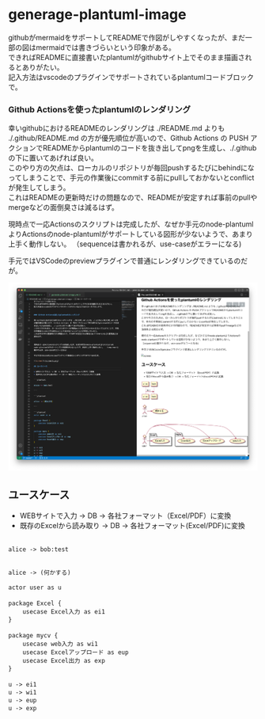 # generage-plantuml-image

githubがmermaidをサポートしてREADMEで作図がしやすくなったが、まだ一部の図はmermaidでは書きづらいという印象がある。  
できればREADMEに直接書いたplantumlがgithubサイト上でそのまま描画されるとありがたい。  
記入方法はvscodeのプラグインでサポートされているplantumlコードブロックで。  


### Github Actionsを使ったplantumlのレンダリング

幸いgithubにおけるREADMEのレンダリングは ./README.md よりも ./.github/README.md の方が優先順位が高いので、Github Actions の PUSH アクションでREADMEからplantumlのコードを抜き出してpngを生成し、./.githubの下に置いてあげれば良い。  
このやり方の欠点は、ローカルのリポジトリが毎回pushするたびにbehindになってしまうことで、手元の作業後にcommitする前にpullしておかないとconflictが発生してしまう。  
これはREADMEの更新時だけの問題なので、READMEが安定すれば事前のpullやmergeなどの面倒臭さは減るはず。  


現時点で一応Actionsのスクリプトは完成したが、なぜか手元のnode-plantumlよりActionsのnode-plantumlがサポートしている図形が少ないようで、あまり上手く動作しない。  （sequenceは書かれるが、use-caseがエラーになる)  

手元ではVSCodeのpreviewプラグインで普通にレンダリングできているのだが。

![screen](/screen1.png)

## ユースケース

* WEBサイトで入力 -> DB -> 各社フォーマット（Excel/PDF）に変換
* 既存のExcelから読み取り -> DB -> 各社フォーマット(Excel/PDF)に変換

```plantuml

alice -> bob:test

```

```plantuml

alice -> (何かする)

```

```plantuml
actor user as u

package Excel {
    usecase Excel入力 as ei1
}

package mycv {
    usecase web入力 as wi1
    usecase Excelアップロード as eup
    usecase Excel出力 as exp
}

u -> ei1
u -> wi1
u -> eup
u -> exp

```

